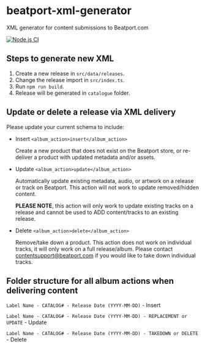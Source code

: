 # beatport-xml-generator
XML generator for content submissions to Beatport.com

[![Node.js CI](https://github.com/ltodorov/beatport-xml-generator/actions/workflows/node.js.yml/badge.svg)](https://github.com/ltodorov/beatport-xml-generator/actions/workflows/node.js.yml)

## Steps to generate new XML
1. Create a new release in `src/data/releases`.
2. Change the release import in `src/index.ts`.
3. Run `npm run build`.
4. Release will be generated in `catalogue` folder.

## Update or delete a release via XML delivery
Please update your current schema to include:

* Insert ```<album_action>insert</album_action>```

    Create a new product that does not exist on the Beatport store, or re-deliver a product with updated metadata and/or assets.

* Update ```<album_action>update</album_action>```

    Automatically update existing metadata, audio, or artwork on a release or track on Beatport. This action will not work to update removed/hidden content.

    **PLEASE NOTE**, this action will only work to update existing tracks on a release and cannot be used to ADD content/tracks to an existing release.

* Delete ```<album_action>delete</album_action>```

    Remove/take down a product. This action does not work on individual tracks, it will only work on a full release/album. Please contact contentsupport@beatport.com if you would like to take down individual tracks.

## Folder structure for all album actions when delivering content

```Label Name - CATALOG# - Release Date (YYYY-MM-DD)``` - Insert

```Label Name - CATALOG# - Release Date (YYYY-MM-DD) - REPLACEMENT or UPDATE``` - Update

```Label Name - CATALOG# - Release Date (YYYY-MM-DD) - TAKEDOWN or DELETE``` - Delete

